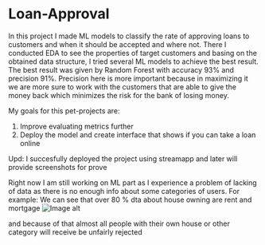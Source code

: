 # Loan-Approval
In this project I made ML models to classify the rate of approving loans to customers and when it should be accepted and where not. There I conducted EDA to see the properties of target customers and basing on the obtained data structure, 
I tried several ML models to achieve the best result. The best result was given by Random Forest with accuracy 93% and precision 91%. Precision here is more important because in maximizing it we are more sure to work with the customers that are able 
to give the money back which minimizes the risk for the bank of losing money.

My goals for this pet-projects are:

1) Improve evaluating metrics further
2) Deploy the model and create interface that shows if you can take a loan online

Upd: I succesfully deployed the project using streamapp and later will provide screenshots for prove

Right now I am still working on ML part as I experience a problem of lacking of data as there is no enough info about some categories of users.
For example: We can see that over 80 % dta about house owning are rent and mortgage
![Image alt](https://github.com/{Alexandrbel204}/{Loan-Approval}/raw/{main}/{pictures}/person_education.png)

and because of that almost all people with their own house or other category will receive be unfairly rejected
